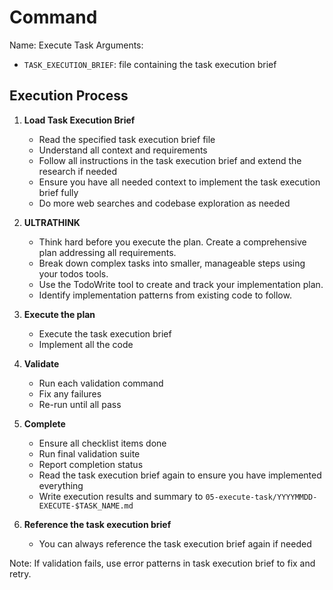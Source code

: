 # Command 

Name: Execute Task
Arguments: 
- `TASK_EXECUTION_BRIEF`: file containing the task execution brief

## Execution Process

1. **Load Task Execution Brief**
   - Read the specified task execution brief file
   - Understand all context and requirements
   - Follow all instructions in the task execution brief and extend the research if needed
   - Ensure you have all needed context to implement the task execution brief fully
   - Do more web searches and codebase exploration as needed

2. **ULTRATHINK**
   - Think hard before you execute the plan. Create a comprehensive plan addressing all requirements.
   - Break down complex tasks into smaller, manageable steps using your todos tools.
   - Use the TodoWrite tool to create and track your implementation plan.
   - Identify implementation patterns from existing code to follow.

3. **Execute the plan**
   - Execute the task execution brief
   - Implement all the code

4. **Validate**
   - Run each validation command
   - Fix any failures
   - Re-run until all pass

5. **Complete**
   - Ensure all checklist items done
   - Run final validation suite
   - Report completion status
   - Read the task execution brief again to ensure you have implemented everything
   - Write execution results and summary to `05-execute-task/YYYYMMDD-EXECUTE-$TASK_NAME.md`

6. **Reference the task execution brief**
   - You can always reference the task execution brief again if needed

Note: If validation fails, use error patterns in task execution brief to fix and retry.